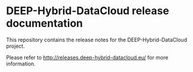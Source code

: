 # DEEP-Hybrid-DataCloud release documentation

This repository contains the release notes for the DEEP-Hybrid-DataCloud
project.

Please refer to http://releases.deep-hybrid-datacloud.eu/ for more information.
